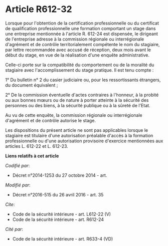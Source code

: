 # Article R612-32

Lorsque pour l'obtention de la certification professionnelle ou du certificat de qualification professionnelle une formation
comportant un stage dans une entreprise mentionnée à l'article R. 612-24 est dispensée, le dirigeant de l'entreprise adresse
à la commission régionale ou interrégionale d'agrément et de contrôle territorialement compétente le nom du stagiaire, par
lettre recommandée avec accusé de réception, deux mois avant le début du stage, en vue de la réalisation d'une enquête
administrative. 

Celle-ci porte sur la compatibilité du comportement ou de la moralité du stagiaire avec l'accomplissement du stage pratique.
Il est tenu compte : 

1° Du bulletin n° 2 du casier judiciaire ou, pour les ressortissants étrangers, du document équivalent ; 

2° De la commission éventuelle d'actes contraires à l'honneur, à la probité ou aux bonnes mœurs ou de nature à porter
atteinte à la sécurité des personnes ou des biens, à la sécurité publique ou à la sûreté de l'Etat. 

Au vu de cette enquête, la commission régionale ou interrégionale d'agrément et de contrôle autorise le stage. 

Les dispositions du présent article ne sont pas applicables lorsque le stagiaire est titulaire d'une autorisation préalable
d'accès à la formation professionnelle ou d'une autorisation provisoire d'exercice mentionnées aux articles L. 612-22 et L.
612-23.

**Liens relatifs à cet article**

_Codifié par_:

  - Décret n°2014-1253 du 27 octobre 2014 - art.

_Modifié par_:

  - Décret n°2016-515 du 26 avril 2016 - art. 35

_Cite_:

  - Code de la sécurité intérieure - art. L612-22 (V)
  - Code de la sécurité intérieure - art. R612-24

_Cité par_:

  - Code de la sécurité intérieure - art. R633-4 (VD)

